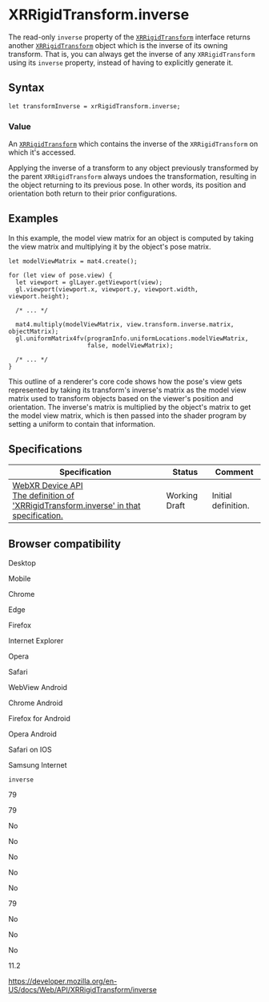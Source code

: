 XRRigidTransform.inverse
========================

The read-only `inverse` property of the [`XRRigidTransform`](../xrrigidtransform) interface returns another [`XRRigidTransform`](../xrrigidtransform) object which is the inverse of its owning transform. That is, you can always get the inverse of any `XRRigidTransform` using its `inverse` property, instead of having to explicitly generate it.

Syntax
------

    let transformInverse = xrRigidTransform.inverse;

### Value

An [`XRRigidTransform`](../xrrigidtransform) which contains the inverse of the `XRRigidTransform` on which it's accessed.

Applying the inverse of a transform to any object previously transformed by the parent `XRRigidTransform` always undoes the transformation, resulting in the object returning to its previous pose. In other words, its position and orientation both return to their prior configurations.

Examples
--------

In this example, the model view matrix for an object is computed by taking the view matrix and multiplying it by the object's pose matrix.

    let modelViewMatrix = mat4.create();

    for (let view of pose.view) {
      let viewport = glLayer.getViewport(view);
      gl.viewport(viewport.x, viewport.y, viewport.width, viewport.height);

      /* ... */

      mat4.multiply(modelViewMatrix, view.transform.inverse.matrix, objectMatrix);
      gl.uniformMatrix4fv(programInfo.uniformLocations.modelViewMatrix,
                          false, modelViewMatrix);

      /* ... */
    }

This outline of a renderer's core code shows how the pose's view gets represented by taking its transform's inverse's matrix as the model view matrix used to transform objects based on the viewer's position and orientation. The inverse's matrix is multiplied by the object's matrix to get the model view matrix, which is then passed into the shader program by setting a uniform to contain that information.

Specifications
--------------

<table><thead><tr class="header"><th>Specification</th><th>Status</th><th>Comment</th></tr></thead><tbody><tr class="odd"><td><a href="https://immersive-web.github.io/webxr/#dom-xrrigidtransform-inverse">WebXR Device API<br />
<span class="small">The definition of 'XRRigidTransform.inverse' in that specification.</span></a></td><td><span class="spec-wd">Working Draft</span></td><td>Initial definition.</td></tr></tbody></table>

Browser compatibility
---------------------

Desktop

Mobile

Chrome

Edge

Firefox

Internet Explorer

Opera

Safari

WebView Android

Chrome Android

Firefox for Android

Opera Android

Safari on IOS

Samsung Internet

`inverse`

79

79

No

No

No

No

No

79

No

No

No

11.2

<a href="https://developer.mozilla.org/en-US/docs/Web/API/XRRigidTransform/inverse" class="_attribution-link">https://developer.mozilla.org/en-US/docs/Web/API/XRRigidTransform/inverse</a>
